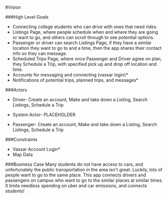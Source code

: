 #Vision

###High Level Goals
* Connecting college students who can drive with ones that need rides.
* Listings Page, where people schedule when and where they are going or want to go, and others can scroll through to see potential options.
* Passenger or driver can search Listings Page, if they have a similar location they want to go to and a time, then the app shares their contact info so they can message.
* Scheduled Trips Page, where once Passenger and Driver agree on plan, they Schedule a Trip, with specified pick up and drop off location and time.
* Accounts for messaging and connecting (vassar login)*
* Notifications of potential trips, planned trips, and messages*

###Actors
* Driver- Create an account, Make and take down a Listing, Search Listings, Schedule a Trip

* System Actor- PLACEHOLDER

* Passenger- Create an account, Make and take down a Listing, Search Listings, Schedule a Trip

###Constraints
* Vassar Account Login*
* Map Data

###Business Case
Many students do not have access to cars, and unfortunately the public transportation in the area isn't great. Luckily, lots of people want to go to the same place. This app connects drivers and passengers on campus who want to go to the similar places at similar times. It limits needless spending on uber and car emissions, and connects students!